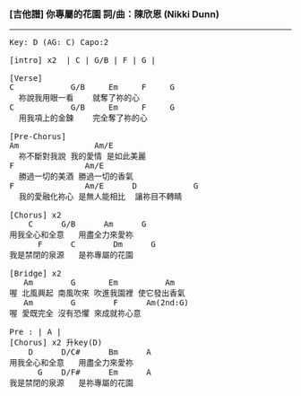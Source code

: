 ### [吉他譜] 你專屬的花園 詞/曲：陳欣恩 (Nikki Dunn)

---

<pre>
Key: D (AG: C) Capo:2 

[intro] x2  | C | G/B | F | G | 

[Verse]
C            G/B     Em     F     G
  祢說我用眼一看    就奪了祢的心
C            G/B     Em     F     G
  用我項上的金鍊    完全奪了祢的心

[Pre-Chorus]
Am                Am/E
  祢不斷對我說 我的愛情 是如此美麗
F               Am/E
  勝過一切的美酒 勝過一切的香氣
F               Am/E      D            G
  我的愛融化祢心 是無人能相比  讓祢目不轉睛

[Chorus] x2
    C      G/B      Am      G
用我全心和全意   用盡全力來愛祢
      F      C        Dm      G
我是禁閉的泉源   是祢專屬的花園

[Bridge] x2
   Am        G       Em          Am
喔 北風興起 南風吹來 吹進我園裡 使它發出香氣
   Am        G        F      Am(2nd:G)
喔 愛既完全 沒有恐懼 來成就祢心意

Pre : | A |
[Chorus] x2 升key(D) 
    D      D/C#      Bm      A
用我全心和全意   用盡全力來愛祢
      G    D/F#      Em      A
我是禁閉的泉源   是祢專屬的花園

</pre>